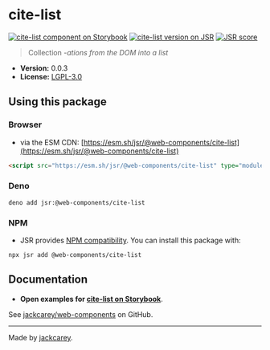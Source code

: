 # cite-list

[![cite-list component on Storybook](https://cdn.jsdelivr.net/gh/storybookjs/brand@main/badge/badge-storybook.svg)](https://jackcarey.co.uk/web-components/docs/?path=/docs/components-cite-list) [![cite-list version on JSR](https://jsr.io/badges/@web-components/cite-list)](https://jsr.io/@web-components/cite-list/versions) [![JSR score](https://jsr.io/badges/@web-components/cite-list/score)](https://jsr.io/@web-components/cite-list/score)

> Collection <cite/>-ations from the DOM into a list

-   **Version:** 0.0.3
-   **License:** [LGPL-3.0](./LICENSE.md)

## Using this package

### Browser

-   via the ESM CDN: [https://esm.sh/jsr/@web-components/cite-list](https://esm.sh/jsr/@web-components/cite-list)

```html
<script src="https://esm.sh/jsr/@web-components/cite-list" type="module"></script>
```

### Deno

```
deno add jsr:@web-components/cite-list
```

### NPM

-   JSR provides [NPM compatibility](https://jsr.io/docs/npm-compatibility). You can install this package with:

```
npx jsr add @web-components/cite-list
```

## Documentation

-   **Open examples for [cite-list on Storybook](https://jackcarey.co.uk/web-components/docs/?path=/docs/components-cite-list)**.

See [jackcarey/web-components](https://github.com/jackcarey/web-components) on GitHub.

---

Made by [jackcarey](https://jackcarey.co.uk).
